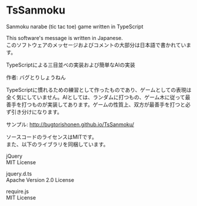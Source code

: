 # TsSanmoku
Sanmoku narabe (tic tac toe) game written in TypeScript

This software's message is written in Japanese.  
このソフトウェアのメッセージおよびコメントの大部分は日本語で書かれています。

TypeScriptによる三目並べの実装および簡単なAIの実装

作者: バグとりしょうねん

TypeScriptに慣れるための練習として作ったものであり、ゲームとしての表現は全く気にしていません。AIとしては、ランダムに打つもの、ゲーム木に従って最善手を打つものが実装してあります。ゲームの性質上、双方が最善手を打つと必ず引き分けになります。

サンプル: http://bugtorishonen.github.io/TsSanmoku/

ソースコードのライセンスはMITです。  
また、以下のライブラリを同梱しています。

jQuery  
MIT License

jquery.d.ts  
Apache Version 2.0 License

require.js  
MIT License
